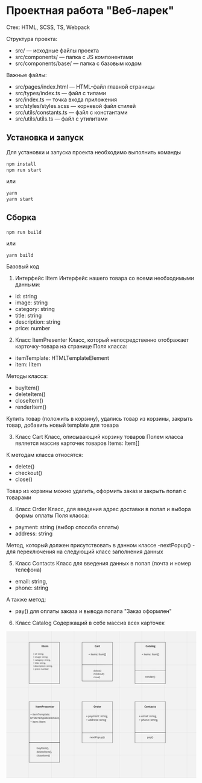 # Проектная работа "Веб-ларек"

Стек: HTML, SCSS, TS, Webpack

Структура проекта:
- src/ — исходные файлы проекта
- src/components/ — папка с JS компонентами
- src/components/base/ — папка с базовым кодом

Важные файлы:
- src/pages/index.html — HTML-файл главной страницы
- src/types/index.ts — файл с типами
- src/index.ts — точка входа приложения
- src/styles/styles.scss — корневой файл стилей
- src/utils/constants.ts — файл с константами
- src/utils/utils.ts — файл с утилитами

## Установка и запуск
Для установки и запуска проекта необходимо выполнить команды

```
npm install
npm run start
```

или

```
yarn
yarn start
```
## Сборка

```
npm run build
```

или

```
yarn build
```
Базовый код

1. Интерфейс IItem 
Интерфейс нашего товара со всеми необходимыми данными:
- id: string
- image: string
- category: string
- title: string
- description: string
- price: number

2. Класс ItemPresenter 
Класс, который непосредственно отображает карточку-товара на странице
Поля класса:
- itemTemplate: HTMLTemplateElement
- item: IItem

Методы класса:
- buyItem() 
- deleteItem() 
- closeItem()
- renderItem() 

Купить товар (положить в корзину), удались товар из корзины, закрыть товар, добавить новый template для товара

3. Класс Cart
Класс, описывающий корзину товаров
Полем класса является массив карточек товаров Items: Item[]

К методам класса относятся:
- delete()
- checkout()
- close()

Товар из корзины можно удалить, оформить заказ и закрыть попап с товарами

4. Класс Order
Класс, для введения адрес доставки в попап и выбора формы оплаты
Поля класса:

- payment: string (выбор способа оплаты)
- address: string

Метод, который должен присутствовать в данном классе
-nextPopup() - для переключения на следующий класс заполнения данных

5. Класс Contacts 
Класс для введения данных в попап (почта и номер телефона)
- email: string,
- phone: string

А также метод:
- pay() для оплаты заказа и вывода попапа "Заказ оформлен"

6. Класс Catalog
Содержащий в себе массив всех карточек

<img src="./assets/README.jpeg">